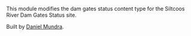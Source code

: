 This module modifies the dam gates status content type for the Siltcoos River Dam Gates Status site.

Built by [Daniel Mundra](https://danielmundra.com).
